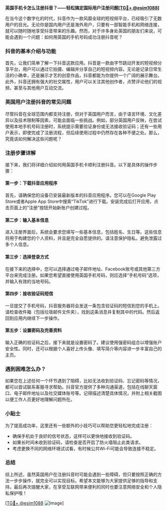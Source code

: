 **英国手机卡怎么注册抖音？——轻松搞定国际用户注册问题[[TG💪+ @esim1088](https://t.me/s/esim1088)]**

在当今这个数字化的时代，抖音作为一款风靡全球的短视频平台，已经吸引了无数用户的目光。无论你是国内用户还是海外用户，只要有一部智能手机和网络连接，就可以随时随地享受抖音带来的乐趣。然而，对于许多身处英国的朋友们来说，可能会遇到一个问题：如何用英国的手机号码成功注册抖音呢？

### 抖音的基本介绍与功能

首先，让我们简单了解一下抖音这款应用。抖音是一款由字节跳动开发的短视频分享平台，用户可以通过它拍摄、编辑并分享自己的短视频内容。无论是记录日常生活的小确幸，还是展示才艺的创意作品，抖音都能为你提供一个广阔的展示舞台。此外，抖音还拥有强大的社交属性，用户可以关注其他创作者，点赞评论他们的视频，甚至与其他用户互动交流。

### 英国用户注册抖音的常见问题

尽管抖音在全球范围内都支持注册，但对于英国用户而言，由于语言环境、文化差异以及技术限制等因素，可能会面临一些挑战。例如，部分英国用户反映，在尝试使用本地手机号码注册时，系统提示需要验证身份或无法接收验证码；还有一些用户表示，即使完成了注册流程，但后续使用过程中仍然存在各种不便之处。那么，究竟该如何解决这些问题呢？

### 注册步骤详解

接下来，我们将详细介绍如何用英国手机卡顺利注册抖音。以下是具体的操作步骤：

#### 第一步：下载抖音应用程序

首先，请确保您的设备已安装最新版本的抖音应用程序。您可以在Google Play Store或者Apple App Store中搜索“TikTok”进行下载。安装完成后打开应用，点击页面上的“注册”按钮开始新账户创建过程。

#### 第二步：输入基本信息

进入注册界面后，系统会要求您填写一些基本信息，包括姓名、生日等。这些信息将用于构建您的个人资料，并且是完全自愿提供的。请注意保护隐私，避免泄露过多个人信息。

#### 第三步：选择登录方式

在接下来的选择中，您可以选择通过电子邮件地址、Facebook账号或其他第三方平台来完成注册。如果您希望直接使用英国手机号码，则应选择“手机号码”选项，并输入有效的当地号码。

#### 第四步：接收验证码短信

一旦提交了手机号码，抖音服务器将会发送一条包含验证码的短信到您的手机上。请检查收件箱（包括垃圾邮件文件夹），找到这条消息并复制其中的代码。然后返回到应用内继续下一步操作。

#### 第五步：设置密码及完善资料

输入正确的验证码之后，接下来就是设置密码了。建议使用强密码组合以增强账户安全性。同时，还可以根据个人喜好上传头像、填写简介等内容进一步丰富自己的主页。

### 遇到困难怎么办？

如果您在上述任何一个环节遇到了阻碍，比如无法收到验证码、忘记密码等情况，都可以尝试联系客服寻求帮助。抖音官方提供了多种沟通渠道，包括在线聊天窗口、电子邮件地址以及社交媒体账号等。记得描述清楚具体情况，并附上相关截图以便工作人员更好地理解问题所在。

### 小贴士

为了提高成功率，这里还有一些额外的小技巧可以帮助您更轻松地完成注册：

- 确保手机处于良好的信号状态，这样可以更快地接收到验证码。
- 如果长时间未收到验证码，请检查是否开启了防火墙阻止此类请求。
- 考虑更换不同的网络环境试试看，有时候公共Wi-Fi可能会导致连接不稳定。

### 总结

综上所述，虽然英国用户在注册抖音时可能会遇到一些障碍，但只要按照正确的方法一步步操作，就完全可以实现目标。希望本文能够为大家提供足够的指导和支持。最后再次提醒大家，在享受互联网带来便利的同时也要注意网络安全和个人隐私保护哦！

[[TG💪+ @esim1088](https://t.me/s/esim1088) ![Image](https://i.postimg.cc/4NQfJmqS/Snipaste-2025-05-13-00-14-12.png)]